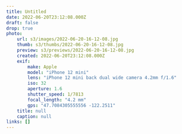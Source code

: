 ```yaml
---
title: Untitled
date: 2022-06-20T23:12:08.000Z
draft: false
drop: true
photo:
    url: s3/images/2022-06-20-16-12-08.jpg
    thumb: s3/thumbs/2022-06-20-16-12-08.jpg
    preview: s3/previews/2022-06-20-16-12-08.jpg
    created: 2022-06-20T23:12:08.000Z
    exif:
        make: Apple
        model: "iPhone 12 mini"
        lens: "iPhone 12 mini back dual wide camera 4.2mm f/1.6"
        iso: 32
        aperture: 1.6
        shutter_speed: 1/7813
        focal_length: "4.2 mm"
        gps: "47.7084305555556 -122.2511"
    title: null
    caption: null
links: []
---
```

